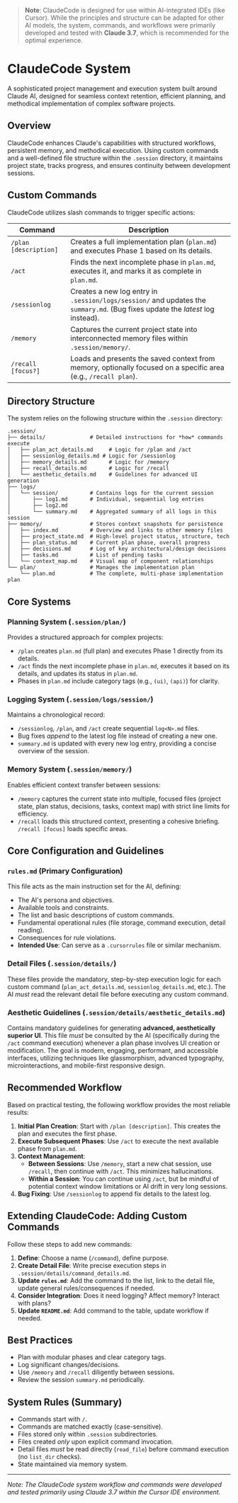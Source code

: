 > **Note**: ClaudeCode is designed for use within AI-integrated IDEs (like Cursor). While the principles and structure can be adapted for other AI models, the system, commands, and workflows were primarily developed and tested with **Claude 3.7**, which is recommended for the optimal experience.

# ClaudeCode System

A sophisticated project management and execution system built around Claude AI, designed for seamless context retention, efficient planning, and methodical implementation of complex software projects.

## Overview

ClaudeCode enhances Claude's capabilities with structured workflows, persistent memory, and methodical execution. Using custom commands and a well-defined file structure within the `.session` directory, it maintains project state, tracks progress, and ensures continuity between development sessions.

## Custom Commands

ClaudeCode utilizes slash commands to trigger specific actions:

| Command | Description |
|---------|-------------|
| `/plan [description]` | Creates a full implementation plan (`plan.md`) and executes Phase 1 based on its details. |
| `/act` | Finds the next incomplete phase in `plan.md`, executes it, and marks it as complete in `plan.md`. |
| `/sessionlog` | Creates a new log entry in `.session/logs/session/` and updates the `summary.md`. (Bug fixes update the *latest* log instead). |
| `/memory` | Captures the current project state into interconnected memory files within `.session/memory/`. |
| `/recall [focus?]` | Loads and presents the saved context from memory, optionally focused on a specific area (e.g., `/recall plan`). |

## Directory Structure

The system relies on the following structure within the `.session` directory:

```
.session/
├── details/              # Detailed instructions for *how* commands execute
│   ├── plan_act_details.md     # Logic for /plan and /act
│   ├── sessionlog_details.md # Logic for /sessionlog
│   ├── memory_details.md       # Logic for /memory
│   ├── recall_details.md       # Logic for /recall
│   └── aesthetic_details.md    # Guidelines for advanced UI generation
├── logs/
│   └── session/          # Contains logs for the current session
│       ├── log1.md       # Individual, sequential log entries
│       ├── log2.md
│       └── summary.md    # Aggregated summary of all logs in this session
├── memory/               # Stores context snapshots for persistence
│   ├── index.md          # Overview and links to other memory files
│   ├── project_state.md  # High-level project status, structure, tech
│   ├── plan_status.md    # Current plan phase, overall progress
│   ├── decisions.md      # Log of key architectural/design decisions
│   ├── tasks.md          # List of pending tasks
│   └── context_map.md    # Visual map of component relationships
└── plan/                 # Manages the implementation plan
    └── plan.md           # The complete, multi-phase implementation plan
```

## Core Systems

### Planning System (`.session/plan/`)
Provides a structured approach for complex projects:
*   `/plan` creates `plan.md` (full plan) and executes Phase 1 directly from its details.
*   `/act` finds the next incomplete phase in `plan.md`, executes it based on its details, and updates its status in `plan.md`.
*   Phases in `plan.md` include category tags (e.g., `(ui)`, `(api)`) for clarity.

### Logging System (`.session/logs/session/`)
Maintains a chronological record:
*   `/sessionlog`, `/plan`, and `/act` create sequential `log<N>.md` files.
*   Bug fixes *append* to the latest log file instead of creating a new one.
*   `summary.md` is updated with every new log entry, providing a concise overview of the session.

### Memory System (`.session/memory/`)
Enables efficient context transfer between sessions:
*   `/memory` captures the current state into multiple, focused files (project state, plan status, decisions, tasks, context map) with strict line limits for efficiency.
*   `/recall` loads this structured context, presenting a cohesive briefing. `/recall [focus]` loads specific areas.

## Core Configuration and Guidelines

### `rules.md` (Primary Configuration)
This file acts as the main instruction set for the AI, defining:
*   The AI's persona and objectives.
*   Available tools and constraints.
*   The list and basic descriptions of custom commands.
*   Fundamental operational rules (file storage, command execution, detail reading).
*   Consequences for rule violations.
*   **Intended Use**: Can serve as a `.cursorrules` file or similar mechanism.

### Detail Files (`.session/details/`)
These files provide the mandatory, step-by-step execution logic for each custom command (`plan_act_details.md`, `sessionlog_details.md`, etc.). The AI *must* read the relevant detail file before executing any custom command.

### Aesthetic Guidelines (`.session/details/aesthetic_details.md`)
Contains mandatory guidelines for generating **advanced, aesthetically superior UI**. This file *must* be consulted by the AI (specifically during the `/act` command execution) whenever a plan phase involves UI creation or modification. The goal is modern, engaging, performant, and accessible interfaces, utilizing techniques like glassmorphism, advanced typography, microinteractions, and mobile-first responsive design.

## Recommended Workflow

Based on practical testing, the following workflow provides the most reliable results:

1.  **Initial Plan Creation**: Start with `/plan [description]`. This creates the plan and executes the first phase.
2.  **Execute Subsequent Phases**: Use `/act` to execute the next available phase from `plan.md`.
3.  **Context Management**:
    *   **Between Sessions**: Use `/memory`, start a new chat session, use `/recall`, then continue with `/act`. This minimizes hallucinations.
    *   **Within a Session**: You can continue using `/act`, but be mindful of potential context window limitations or AI drift in very long sessions.
4.  **Bug Fixing**: Use `/sessionlog` to append fix details to the latest log.

## Extending ClaudeCode: Adding Custom Commands

Follow these steps to add new commands:
1.  **Define**: Choose a name (`/command`), define purpose.
2.  **Create Detail File**: Write precise execution steps in `.session/details/command_details.md`.
3.  **Update `rules.md`**: Add the command to the list, link to the detail file, update general rules/consequences if needed.
4.  **Consider Integration**: Does it need logging? Affect memory? Interact with plans?
5.  **Update `README.md`**: Add command to the table, update workflow if needed.

## Best Practices

- Plan with modular phases and clear category tags.
- Log significant changes/decisions.
- Use `/memory` and `/recall` diligently between sessions.
- Review the session `summary.md` periodically.

## System Rules (Summary)
- Commands start with `/`.
- Commands are matched exactly (case-sensitive).
- Files stored only within `.session` subdirectories.
- Files created *only* upon explicit command invocation.
- Detail files *must* be read directly (`read_file`) before command execution (no `list_dir` checks).
- State maintained via memory system. 

---
*Note: The ClaudeCode system workflow and commands were developed and tested primarily using Claude 3.7 within the Cursor IDE environment.* 